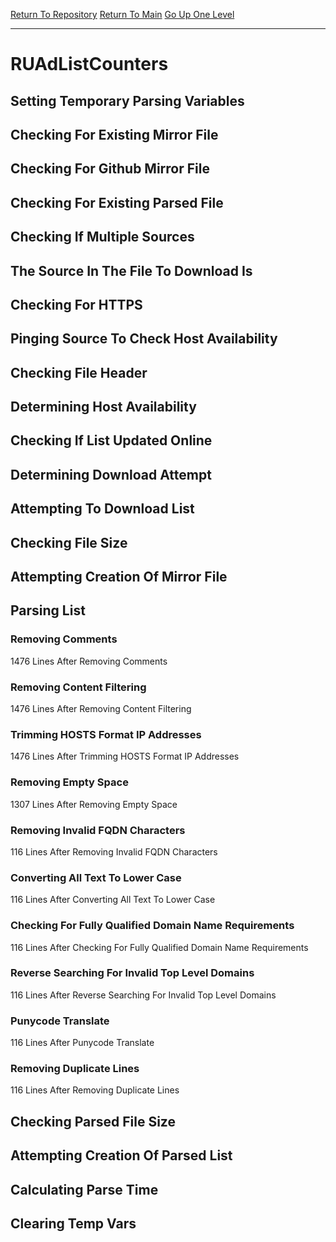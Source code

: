 [Return To Repository](https://github.com/DigitalWarrior/piholeparser/)
[Return To Main](https://github.com/DigitalWarrior/piholeparser/blob/master/RecentRunLogs/Mainlog.md)
[Go Up One Level](https://github.com/DigitalWarrior/piholeparser/blob/master/RecentRunLogs/TopLevelScripts/30-Processing-External-Blacklists.md)
____________________________________
# RUAdListCounters
## Setting Temporary Parsing Variables
## Checking For Existing Mirror File
## Checking For Github Mirror File
## Checking For Existing Parsed File
## Checking If Multiple Sources
## The Source In The File To Download Is
## Checking For HTTPS
## Pinging Source To Check Host Availability
## Checking File Header
## Determining Host Availability
## Checking If List Updated Online
## Determining Download Attempt
## Attempting To Download List
## Checking File Size
## Attempting Creation Of Mirror File
## Parsing List
### Removing Comments
1476 Lines After Removing Comments
### Removing Content Filtering
1476 Lines After Removing Content Filtering
### Trimming HOSTS Format IP Addresses
1476 Lines After Trimming HOSTS Format IP Addresses
### Removing Empty Space
1307 Lines After Removing Empty Space
### Removing Invalid FQDN Characters
116 Lines After Removing Invalid FQDN Characters
### Converting All Text To Lower Case
116 Lines After Converting All Text To Lower Case
### Checking For Fully Qualified Domain Name Requirements
116 Lines After Checking For Fully Qualified Domain Name Requirements
### Reverse Searching For Invalid Top Level Domains
116 Lines After Reverse Searching For Invalid Top Level Domains
### Punycode Translate
116 Lines After Punycode Translate
### Removing Duplicate Lines
116 Lines After Removing Duplicate Lines
## Checking Parsed File Size
## Attempting Creation Of Parsed List
## Calculating Parse Time
## Clearing Temp Vars
